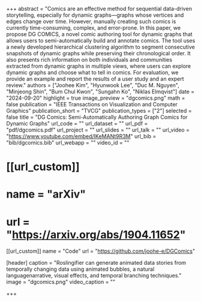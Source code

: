 +++
abstract = "Comics are an effective method for sequential data-driven storytelling, especially for dynamic graphs—graphs whose vertices and edges change over time. However, manually creating such comics is currently time-consuming, complex, and error-prone. In this paper, we propose DG COMICS, a novel comic authoring tool for dynamic graphs that allows users to semi-automatically build and annotate comics. The tool uses a newly developed hierarchical clustering algorithm to segment consecutive snapshots of dynamic graphs while preserving their chronological order. It also presents rich information on both individuals and communities extracted from dynamic graphs in multiple views, where users can explore dynamic graphs and choose what to tell in comics. For evaluation, we provide an example and report the results of a user study and an expert review."
authors = ["Joohee Kim", "Hyunwook Lee", "Duc M. Nguyen", "Minjeong Shin", "Bum Chul Kwon", "Sungahn Ko", "Niklas Elmqvist"]
date = "2024-09-20"
highlight = true
image_preview = "dgcomics.png"
math = false
publication = "IEEE Transactions on Visualization and Computer Graphics"
publication_short = "TVCG"
publication_types = ["2"]
selected = false
title = "DG Comics: Semi-Automatically Authoring Graph Comics for Dynamic Graphs"
url_code = ""
url_dataset = ""
url_pdf = "pdf/dgcomics.pdf"
url_project = ""
url_slides = ""
url_talk = ""
url_video = "https://www.youtube.com/embed/IKeMANt9R3M"
url_bib = "bib/dgcomics.bib"
url_webapp = ""
video_id = ""

# [[url_custom]]
# name = "arXiv"
# url = "https://arxiv.org/abs/1904.11652"

[[url_custom]]
name = "Code"
url = "https://github.com/joohe-e/DGComics"


[header]
  caption = "Roslingifier can generate animated data stories from temporally changing data using animated bubbles, a natural languagenarrative, visual effects, and temporal branching techniques."
  image = "dgcomics.png"
  video_caption = ""

+++

